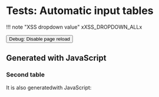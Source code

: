 # Tests: Automatic input tables

!!! note "XSS dropdown value"
    xXSS_DROPDOWN_ALLx

<button class="md-button md-button--primary" onclick="PlaceholderPlugin.debug_disable_reload()">Debug: Disable page reload</button>


## Generated with JavaScript

<div class="auto-input-table" data-columns="name,input,value,description"></div>

### Second table

It is also generatedwith JavaScript:

<div class="auto-input-table" data-columns="description-or-name,input"></div>
